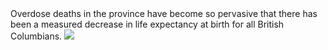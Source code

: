 <!-- Section Level Feedback -->
<markdown-container>
  <markdown-column size="1">
  Overdose deaths in the province have become so pervasive that there has been a measured decrease in life expectancy at birth for all British Columbians.
  </markdown-column>
  
  <markdown-column size="1">
    <img src="/images/graph-placeholder.svg"></markdown-image>
  </markdown-column>
</markdown-container>